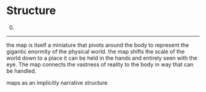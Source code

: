 
# Structure

0.




---
the map is itself a miniature that pivots around the body to represent the gigantic enormity of the physical world. the map shifts the scale of the world down to a place it can be held in the hands and entirely seen with the eye. The map connects the vastness of reality to the body in way that can be handled.

maps as an implicitly narrative structure

